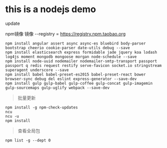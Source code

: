 # this is a nodejs demo

update

npm镜像
镜像 --registry = https://registry.npm.taobao.org

```
npm install angular assert async async-es bluebird body-parser bootstrap cheerio cookie-parser date-utils debug --save
npm install elasticsearch express formidable jade jquery koa lodash log4js moment mongodb mongoose morgan node-schedule --save
npm install node-uuid nodemailer nodemailer-smtp-transport passport passport q redis request restify serve-favicon socket.io stringstream superagent underscore --save
npm install babel babel-preset-es2015 babel-preset-react bower browser-sync debug del eslint express-generator --save-dev
npm install gulp gulp-babel gulp-coffee gulp-concat gulp-imagemin gulp-sourcemaps gulp-uglify webpack --save-dev
```

> 批量更新
```
npm install -g npm-check-updates
ncu
ncu -u
npm install
```

> 查看全局包
```
npm list -g --dept 0
```
